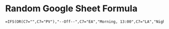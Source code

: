 # Random Google Sheet Formula

```txt
=IFS(OR(C7="",C7="PV"),"--Off--",C7="EA","Morning, 13:00",C7="LA","Night, 16:00")
```
